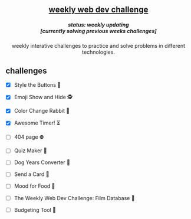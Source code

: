 

<h2 align="center"> <a href="https://scrimba.com/learn/weeklychallenge"> weekly web dev challenge  </a> </h2>

<h5  align="center" style="font-weight: italic"> status: weekly updating <br> [currently solving previous weeks challenges] <br> </h5>

<p  align="center"> weekly interative challenges to practice and solve problems in different technologies. </p>

 ## challenges
 
- [x] Style the Buttons 🎨

- [x] Emoji Show and Hide 🕵️

- [x] Color Change Rabbit 🐰

- [x] Awesome Timer! ⏳

- [ ] 404 page ⛔️ 

- [ ] Quiz Maker 🤔

- [ ] Dog Years Converter 🐶

- [ ] Send a Card 💌 

- [ ] Mood for Food 🥑 

- [ ] The Weekly Web Dev Challenge: Film Database 🍿

- [ ] Budgeting Tool 💸 

